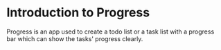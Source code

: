 # Introduction to Progress

Progress is an app used to create a todo list or a task list with a progress bar which can show the tasks' progress
clearly.